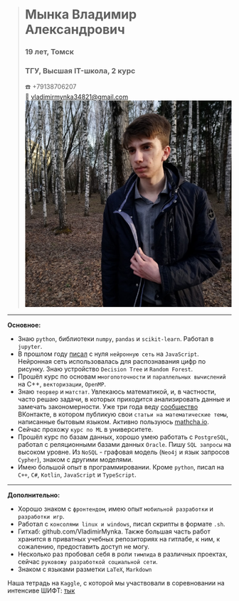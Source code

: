 > # Мынка Владимир Александрович
> ### 19 лет, Томск
> ### ТГУ, Высшая IT-школа, 2 курс
> :telephone: +79138706207  
> :e-mail: vladimirmynka34821@gmail.com
> ![Это я!](./3H69ZHCivSk2.jpg)


---


**Основное:**
* Знаю `python`, библиотеки `numpy`, `pandas` и `scikit-learn`. Работал в `jupyter`.
* В прошлом году [писал](https://github.com/VladimirMynka/Neural-Network) с нуля `нейронную сеть` на `JavaScript`. Нейронная сеть использовалась для распознавания цифр по рисунку. Знаю устройство `Decision Tree` и `Random Forest`.
* Прошёл курс по основам `многопоточности` и `параллельных вычислений` на C++, `векторизации`, `OpenMP`.
* Знаю `теорвер` и `матстат`. Увлекаюсь математикой, и, в частности, часто решаю задачи, в которых приходится анализировать данные и замечать закономерности. Уже три года веду [сообщество](https://vk.com/mathemynka) ВКонтакте, в котором публикую свои `статьи на математические темы`, написанные бытовым языком. Активно пользуюсь [mathcha.io](https://www.mathcha.io/).
* Сейчас прохожу `курс по ML` в университете.
* Прошёл курс по базам данных, хорошо умею работать с `PostgreSQL`, работал с реляционными базами данных `Oracle`. Пишу `SQL запросы` на высоком уровне. Из `NoSQL` - графовая модель (`Neo4j` и язык запросов `Cypher`), знаком с другими моделями.
* Имею большой опыт в программировании. Кроме `python`, писал на `C++`, `C#`, `Kotlin`, `JavaScript` и `TypeScript`. 


---


**Дополнительно:**
- Хорошо знаком с `фронтендом`, имею опыт `мобильной разработки` и `разработки игр`.
- Работал с `консолями linux и windows`, писал скрипты в формате `.sh`.
- Гитхаб: github.com/VladimirMynka. Также большая часть работ хранится в приватных учебных репозиториях на гитлабе, к ним, к сожалению, предоставить доступ не могу.
- Несколько раз пробовал себя в роли `тимлида` в различных проектах, сейчас `руковожу разработкой социальной сети`.
- Знаком с языками разметки `LaTeX`, `Markdown`

Наша тетрадь на `Kaggle`, с которой мы участвовали в соревновании на интенсиве ШИФТ: [тык](https://www.kaggle.com/vladimirmynka/eda-and-model-by-vladimir-and-edward)
